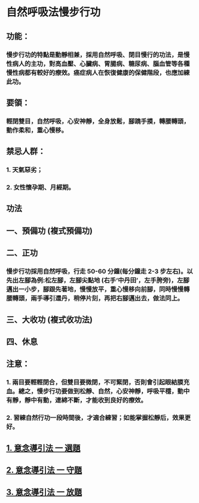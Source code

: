 # 自然呼吸法慢步行功

## 功能：
### 慢步行功的特點是動靜相兼，採用自然呼吸、閉目慢行的功法，是慢性病人的主功，對高血壓、心臟病、胃腸病、糖尿病、腦血管等各種慢性病都有較好的療效。癌症病人在恢復健康的保健階段，也應加練此功。

## 要領：
### 輕閉雙目，自然呼吸，心安神靜，全身放鬆，腳蹺手摸，轉腰轉頭，動作柔和，重心慢移。

## 禁忌人群：
### 1. 天氣惡劣；
### 2. 女性懷孕期、月經期。

## 功法
## 一、預備功 (複式預備功)
## 二、正功
### 慢步行功採用自然呼吸，行走 50-60 分鐘(每分鐘走 2-3 步左右)。以先出左腳為例:松左腳，左腳尖點地 (右手‘中丹田’，左手胯旁)，左腳邁出一小步，腳跟先著地，慢慢放平，重心慢移向前腳，同時慢慢轉腰轉頭，兩手導引還丹，稍停片刻，再把右腳邁出去，做法同上。
## 三、大收功 (複式收功法)
## 四、休息

## 注意：
### 1. 兩目要輕輕閉合，但雙目要微閉，不可緊閉，否則會引起眼結膜充血。總之，慢步行功要做到松靜、自然，心安神靜，呼吸平穩，動中有靜，靜中有動，連綿不斷，才能收到良好的療效。
### 2. 習練自然行功一段時間後，才適合練習；如能掌握松靜后，效果更好。


## [1. 意念導引法 一 選題](/選題.md)

## [2. 意念導引法 一 守題](/守題.md)

## [3. 意念導引法 一 放題](/放題.md)
